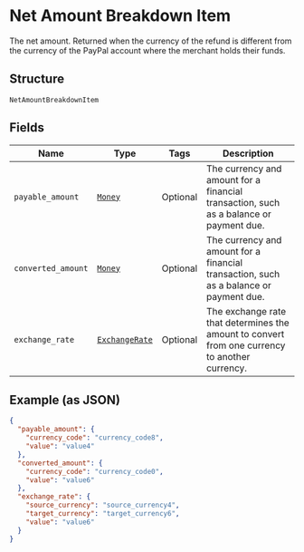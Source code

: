 
# Net Amount Breakdown Item

The net amount. Returned when the currency of the refund is different from the currency of the PayPal account where the merchant holds their funds.

## Structure

`NetAmountBreakdownItem`

## Fields

| Name | Type | Tags | Description |
|  --- | --- | --- | --- |
| `payable_amount` | [`Money`](../../doc/models/money.md) | Optional | The currency and amount for a financial transaction, such as a balance or payment due. |
| `converted_amount` | [`Money`](../../doc/models/money.md) | Optional | The currency and amount for a financial transaction, such as a balance or payment due. |
| `exchange_rate` | [`ExchangeRate`](../../doc/models/exchange-rate.md) | Optional | The exchange rate that determines the amount to convert from one currency to another currency. |

## Example (as JSON)

```json
{
  "payable_amount": {
    "currency_code": "currency_code8",
    "value": "value4"
  },
  "converted_amount": {
    "currency_code": "currency_code0",
    "value": "value6"
  },
  "exchange_rate": {
    "source_currency": "source_currency4",
    "target_currency": "target_currency6",
    "value": "value6"
  }
}
```

